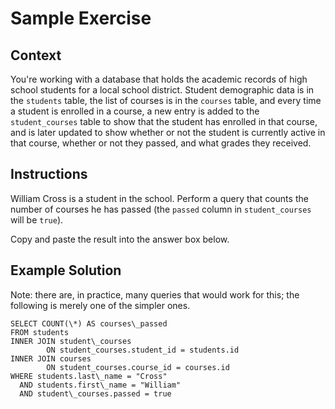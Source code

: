 Sample Exercise
===============

Context
-------

You're working with a database that holds the academic records of high school
students for a local school district. Student demographic data is in the
`students` table, the list of courses is in the `courses` table, and every time
a student is enrolled in a course, a new entry is added to the
`student_courses` table to show that the student has enrolled in that
course, and is later updated to show whether or not the student is currently
active in that course, whether or not they passed, and what grades they
received.

Instructions
------------

William Cross is a student in the school. Perform a query that counts the
number of courses he has passed (the `passed` column in `student_courses` will
be `true`).

Copy and paste the result into the answer box below.

Example Solution
----------------

Note: there are, in practice, many queries that would work for this; the
following is merely one of the simpler ones.

~~~~
SELECT COUNT(\*) AS courses\_passed
FROM students
INNER JOIN student\_courses
        ON student_courses.student_id = students.id
INNER JOIN courses
        ON student_courses.course_id = courses.id
WHERE students.last\_name = "Cross"
  AND students.first\_name = "William"
  AND student\_courses.passed = true
~~~~
